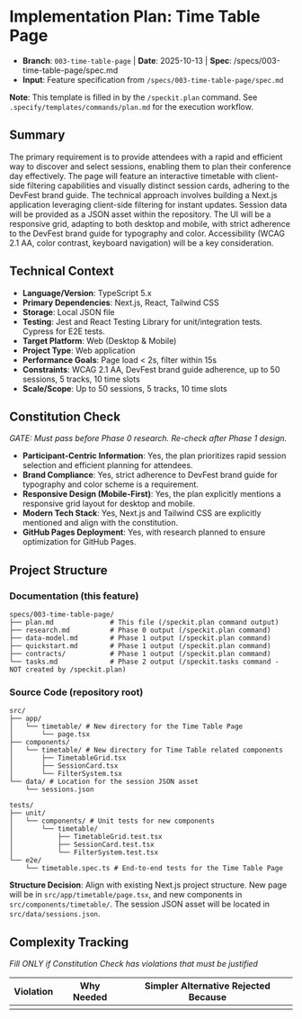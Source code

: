 # Implementation Plan: Time Table Page

- **Branch**: `003-time-table-page` | **Date**: 2025-10-13 | **Spec**: /specs/003-time-table-page/spec.md
- **Input**: Feature specification from `/specs/003-time-table-page/spec.md`

**Note**: This template is filled in by the `/speckit.plan` command. See `.specify/templates/commands/plan.md` for the execution workflow.

## Summary

The primary requirement is to provide attendees with a rapid and efficient way to discover and select sessions, enabling them to plan their conference day effectively. The page will feature an interactive timetable with client-side filtering capabilities and visually distinct session cards, adhering to the DevFest brand guide. The technical approach involves building a Next.js application leveraging client-side filtering for instant updates. Session data will be provided as a JSON asset within the repository. The UI will be a responsive grid, adapting to both desktop and mobile, with strict adherence to the DevFest brand guide for typography and color. Accessibility (WCAG 2.1 AA, color contrast, keyboard navigation) will be a key consideration.

## Technical Context

- **Language/Version**: TypeScript 5.x
- **Primary Dependencies**: Next.js, React, Tailwind CSS
- **Storage**: Local JSON file
- **Testing**: Jest and React Testing Library for unit/integration tests. Cypress for E2E tests.
- **Target Platform**: Web (Desktop & Mobile)
- **Project Type**: Web application
- **Performance Goals**: Page load < 2s, filter within 15s
- **Constraints**: WCAG 2.1 AA, DevFest brand guide adherence, up to 50 sessions, 5 tracks, 10 time slots
- **Scale/Scope**: Up to 50 sessions, 5 tracks, 10 time slots

## Constitution Check

_GATE: Must pass before Phase 0 research. Re-check after Phase 1 design._

- **Participant-Centric Information**: Yes, the plan prioritizes rapid session selection and efficient planning for attendees.
- **Brand Compliance**: Yes, strict adherence to DevFest brand guide for typography and color scheme is a requirement.
- **Responsive Design (Mobile-First)**: Yes, the plan explicitly mentions a responsive grid layout for desktop and mobile.
- **Modern Tech Stack**: Yes, Next.js and Tailwind CSS are explicitly mentioned and align with the constitution.
- **GitHub Pages Deployment**: Yes, with research planned to ensure optimization for GitHub Pages.

## Project Structure

### Documentation (this feature)

```
specs/003-time-table-page/
├── plan.md              # This file (/speckit.plan command output)
├── research.md          # Phase 0 output (/speckit.plan command)
├── data-model.md        # Phase 1 output (/speckit.plan command)
├── quickstart.md        # Phase 1 output (/speckit.plan command)
├── contracts/           # Phase 1 output (/speckit.plan command)
└── tasks.md             # Phase 2 output (/speckit.tasks command - NOT created by /speckit.plan)
```

### Source Code (repository root)

```
src/
├── app/
│   └── timetable/ # New directory for the Time Table Page
│       └── page.tsx
├── components/
│   └── timetable/ # New directory for Time Table related components
│       ├── TimetableGrid.tsx
│       ├── SessionCard.tsx
│       └── FilterSystem.tsx
└── data/ # Location for the session JSON asset
    └── sessions.json

tests/
├── unit/
│   └── components/ # Unit tests for new components
│       └── timetable/
│           ├── TimetableGrid.test.tsx
│           ├── SessionCard.test.tsx
│           └── FilterSystem.test.tsx
└── e2e/
    └── timetable.spec.ts # End-to-end tests for the Time Table Page
```

**Structure Decision**: Align with existing Next.js project structure. New page will be in `src/app/timetable/page.tsx`, and new components in `src/components/timetable/`. The session JSON asset will be located in `src/data/sessions.json`.

## Complexity Tracking

_Fill ONLY if Constitution Check has violations that must be justified_

| Violation | Why Needed | Simpler Alternative Rejected Because |
| --------- | ---------- | ------------------------------------ |
|           |            |                                      |
